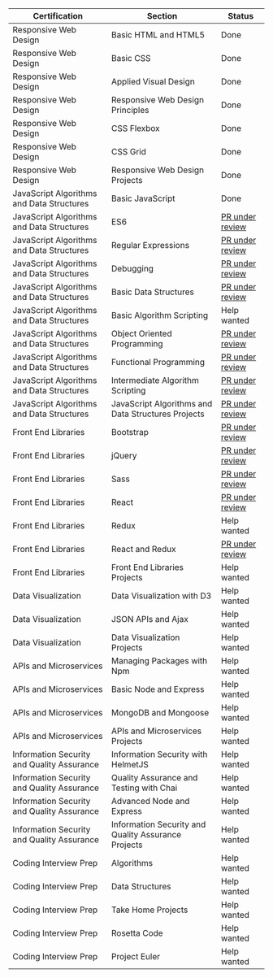 | Certification | Section | Status |
| --- | --- | --- |
| Responsive Web Design | Basic HTML and HTML5 | Done |
| Responsive Web Design | Basic CSS | Done |
| Responsive Web Design | Applied Visual Design | Done |
| Responsive Web Design | Responsive Web Design Principles | Done |
| Responsive Web Design | CSS Flexbox | Done |
| Responsive Web Design | CSS Grid | Done |
| Responsive Web Design | Responsive Web Design Projects | Done |
| JavaScript Algorithms and Data Structures | Basic JavaScript | Done |
| JavaScript Algorithms and Data Structures | ES6 | [PR under review](https://github.com/freeCodeCamp/freeCodeCamp/pull/38038) |
| JavaScript Algorithms and Data Structures | Regular Expressions | [PR under review](https://github.com/freeCodeCamp/freeCodeCamp/pull/38042) |
| JavaScript Algorithms and Data Structures | Debugging | [PR under review](https://github.com/freeCodeCamp/freeCodeCamp/pull/38045) |
| JavaScript Algorithms and Data Structures | Basic Data Structures | [PR under review](https://github.com/freeCodeCamp/freeCodeCamp/pull/38054/files) |
| JavaScript Algorithms and Data Structures | Basic Algorithm Scripting | Help wanted |
| JavaScript Algorithms and Data Structures | Object Oriented Programming | [PR under review](https://github.com/freeCodeCamp/freeCodeCamp/pull/38055) |
| JavaScript Algorithms and Data Structures | Functional Programming | [PR under review](https://github.com/freeCodeCamp/freeCodeCamp/pull/38061) |
| JavaScript Algorithms and Data Structures | Intermediate Algorithm Scripting | [PR under review](https://github.com/freeCodeCamp/freeCodeCamp/pull/38442) |
| JavaScript Algorithms and Data Structures | JavaScript Algorithms and Data Structures Projects | [PR under review](https://github.com/freeCodeCamp/freeCodeCamp/pull/38494) |
| Front End Libraries | Bootstrap | [PR under review](https://github.com/freeCodeCamp/freeCodeCamp/pull/38560) |
| Front End Libraries | jQuery | [PR under review](https://github.com/freeCodeCamp/freeCodeCamp/pull/38579) |
| Front End Libraries | Sass | [PR under review](https://github.com/freeCodeCamp/freeCodeCamp/pull/38595) |
| Front End Libraries | React | [PR under review](https://github.com/freeCodeCamp/freeCodeCamp/pull/38657) |
| Front End Libraries | Redux | Help wanted |
| Front End Libraries | React and Redux | [PR under review](https://github.com/freeCodeCamp/freeCodeCamp/pull/38786) |
| Front End Libraries | Front End Libraries Projects | Help wanted |
| Data Visualization | Data Visualization with D3 | Help wanted |
| Data Visualization | JSON APIs and Ajax | Help wanted |
| Data Visualization | Data Visualization Projects | Help wanted |
| APIs and Microservices | Managing Packages with Npm | Help wanted |
| APIs and Microservices | Basic Node and Express | Help wanted |
| APIs and Microservices | MongoDB and Mongoose | Help wanted |
| APIs and Microservices | APIs and Microservices Projects | Help wanted |
| Information Security and Quality Assurance | Information Security with HelmetJS | Help wanted |
| Information Security and Quality Assurance | Quality Assurance and Testing with Chai | Help wanted |
| Information Security and Quality Assurance | Advanced Node and Express | Help wanted |
| Information Security and Quality Assurance | Information Security and Quality Assurance Projects | Help wanted |
| Coding Interview Prep | Algorithms | Help wanted |
| Coding Interview Prep | Data Structures | Help wanted |
| Coding Interview Prep | Take Home Projects | Help wanted |
| Coding Interview Prep | Rosetta Code | Help wanted |
| Coding Interview Prep | Project Euler | Help wanted |
